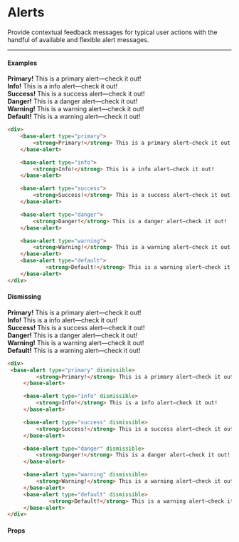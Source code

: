 # Alerts

Provide contextual feedback messages for typical user actions with the handful of available and flexible alert messages.

<hr>

#### Examples

<div class="mt-4">
    <base-alert type="primary">
        <strong>Primary!</strong> This is a primary alert—check it out!
    </base-alert>
</div>
<div>
    <base-alert type="info">
        <strong>Info!</strong> This is a info alert—check it out!
    </base-alert>
</div>
<div>
    <base-alert type="success">
        <strong>Success!</strong> This is a success alert—check it out!
    </base-alert>
</div>
<div>
    <base-alert type="danger">
        <strong>Danger!</strong> This is a danger alert—check it out!
    </base-alert>
</div>
<div>
    <base-alert type="warning">
        <strong>Warning!</strong> This is a warning alert—check it out!
    </base-alert>
</div>
<div>
    <base-alert type="default">
            <strong>Default!</strong> This is a warning alert—check it out!
    </base-alert>
</div>


```html
<div>
    <base-alert type="primary">
        <strong>Primary!</strong> This is a primary alert—check it out!
    </base-alert>

    <base-alert type="info">
        <strong>Info!</strong> This is a info alert—check it out!
    </base-alert>

    <base-alert type="success">
        <strong>Success!</strong> This is a success alert—check it out!
    </base-alert>

    <base-alert type="danger">
        <strong>Danger!</strong> This is a danger alert—check it out!
    </base-alert>

    <base-alert type="warning">
        <strong>Warning!</strong> This is a warning alert—check it out!
    </base-alert>
    <base-alert type="default">
            <strong>Default!</strong> This is a warning alert—check it out!
    </base-alert>
</div>
```



#### Dismissing

<div class="mt-4">
 <base-alert type="primary" dismissible>
         <strong>Primary!</strong> This is a primary alert—check it out!
     </base-alert>
</div>
<div>
     <base-alert type="info" dismissible>
         <strong>Info!</strong> This is a info alert—check it out!
     </base-alert>
</div>
<div>
     <base-alert type="success" dismissible>
         <strong>Success!</strong> This is a success alert—check it out!
     </base-alert>
</div>
<div>
     <base-alert type="danger" dismissible>
         <strong>Danger!</strong> This is a danger alert—check it out!
     </base-alert>
</div>
<div>
     <base-alert type="warning" dismissible>
         <strong>Warning!</strong> This is a warning alert—check it out!
     </base-alert>
</div>
<div>
     <base-alert type="default" dismissible>
             <strong>Default!</strong> This is a warning alert—check it out!
     </base-alert>
</div>

```html
<div>
 <base-alert type="primary" dismissible>
         <strong>Primary!</strong> This is a primary alert—check it out!
     </base-alert>

     <base-alert type="info" dismissible>
         <strong>Info!</strong> This is a info alert—check it out!
     </base-alert>

     <base-alert type="success" dismissible>
         <strong>Success!</strong> This is a success alert—check it out!
     </base-alert>

     <base-alert type="danger" dismissible>
         <strong>Danger!</strong> This is a danger alert—check it out!
     </base-alert>

     <base-alert type="warning" dismissible>
         <strong>Warning!</strong> This is a warning alert—check it out!
     </base-alert>
     <base-alert type="default" dismissible>
             <strong>Default!</strong> This is a warning alert—check it out!
     </base-alert>
</div>
```

#### Props

<props-table component-name="base-alert"></props-table>
